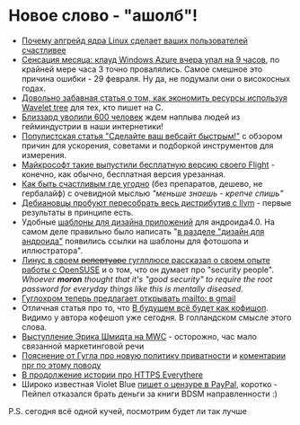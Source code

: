 # Новое слово - "ашолб"!

* [Почему апгрейд ядра Linux сделает ваших пользователей счастливее](http://samsaffron.com/archive/2012/03/01/why-upgrading-your-linux-kernel-will-make-your-customers-much-happier)
* [Сенсация месяца: клауд Windows Azure вчера упал на 9 часов](http://blogs.msdn.com/b/windowsazure/archive/2012/03/01/windows-azure-service-disruption-update.aspx), по крайней мере часа 3 точно провалялись. Самое смешное это причина ошибки - 29 февраля. Ну да, не подумали они о високосных годах.
* [Довольно забавная статья о том, как экономить ресурсы используя Wavelet tree](http://siganakis.com/challenge-design-a-data-structure-thats-small) для тех, кто пишет на C.
* [Близзард уволили 600 человек](http://www.gamespot.com/news/blizzard-laying-off-600-6360584) ждем наплыва людей из гейминдустрии в наши интернетики!
* [Популистская статья "Сделайте ваш вебсайт быстрым!"](http://www.scirra.com/blog/74/making-a-fast-website) с обзором причин для ускорения, советами и подборкой инструментов для измерения.
* [Майкрософт такие выпустили бесплатную версию своего Flight](http://www.geek.com/articles/games/free-to-play-microsoft-flight-released-20120229/) - конечно, как обычно, бесплатная версия урезанная.
* [Как быть счастливым где угодно](http://www.fastcompany.com/1820974/buyology-martin-lindstrom-global-happiness) (без препаратов, дешево, не гербалайф) с очевидной мыслью *"меньше знаешь - крепче спишь"*
* [Дебиановцы пробуют пересобрать весь дистрибутив c llvm](http://clang.debian.net/) - первые результаты в принципе есть.
* Удобные [шаблоны для дизайна приложений](http://android-developers.blogspot.com/2012/02/android-design-v2-now-with-stencils.html) для андроида4.0. На самом деле правильно было написать "[в разделе "дизайн для андроида"](http://developer.android.com/design/downloads) появились ссылки на шаблоны для фотошопа и иллюстратора".
* [Линус в своем ~~репертуаре~~ гуглплюсе рассказал о своем опыте работы с OpenSUSE](https://plus.google.com/102150693225130002912/posts/1vyfmNCYpi5) и о том, что он думает про "security people". *Whoever **moron** thought that it's "good security" to require the root password for everyday things like this is mentally diseased.*
* [Гуглохром теперь предлагает открывать mailto: в gmail](http://gmailblog.blogspot.com/2012/02/open-email-links-directly-in-gmail.html)
* Отличная статья про то, что [В будущем всё будет как кофишоп](http://blog.speculist.com/scenarios/the-coffee-shop-take-over.html). Видимо у автора кофешоп уже сегодня. В голландском смысле этого слова.
* [Выступление Эрика Шмидта на MWC](https://www.youtube.com/watch?v=4DKLSO8wYzk) - осторожно, час мало связанной маркетинговой речи
* [Пояснение от Гугла про новую политику приватности](http://googleblog.blogspot.com/2012/02/googles-new-privacy-policy.html) и [коментарии npr по этому поводу](http://www.npr.org/2012/02/29/147643243/google-wins-hes-giving-up-on-privacy?sc=tw)
* [В продолжение истории про HTTPS Everythere](https://www.eff.org/deeplinks/2012/02/https-everywhere-decentralized-ssl-observatory)
* Широко известная Violet Blue [пишет о цензуре в PayPal](https://www.zdnet.com/blog/violetblue/paypal-strong-arms-indie-ebook-publishers-over-erotic-content/1097), коротко - Пейпел отказался брать деньги за книги BDSM направленности :)

P.S. сегодня всё одной кучей, посмотрим будет ли так лучше
